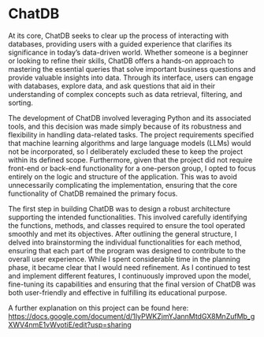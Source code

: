 # ChatDB

At its core, ChatDB seeks to clear up the process of interacting with databases, providing users with a guided experience that clarifies its significance in today’s data-driven world. Whether someone is a beginner or looking to refine their skills, ChatDB offers a hands-on approach to mastering the essential queries that solve important business questions and provide valuable insights into data. Through its interface, users can engage with databases, explore data, and ask questions that aid in their understanding of complex concepts such as data retrieval, filtering, and sorting.

The development of ChatDB involved leveraging Python and its associated tools, and this decision was made simply because of its robustness and flexibility in handling data-related tasks. The project requirements specified that machine learning algorithms and large language models (LLMs) would not be incorporated, so I deliberately excluded these to keep the project within its defined scope. Furthermore, given that the project did not require front-end or back-end functionality for a one-person group, I opted to focus entirely on the logic and structure of the application. This was to avoid unnecessarily complicating the implementation, ensuring that the core functionality of ChatDB remained the primary focus. 

The first step in building ChatDB was to design a robust architecture supporting the intended functionalities. This involved carefully identifying the functions, methods, and classes required to ensure the tool operated smoothly and met its objectives. After outlining the general structure, I delved into brainstorming the individual functionalities for each method, ensuring that each part of the program was designed to contribute to the overall user experience. While I spent considerable time in the planning phase, it became clear that I would need refinement. As I continued to test and implement different features, I continuously improved upon the model, fine-tuning its capabilities and ensuring that the final version of ChatDB was both user-friendly and effective in fulfilling its educational purpose.

A further explanation on this project can be found here: https://docs.google.com/document/d/1IyPWKZjmYJannMtdGX8MnZufMb_gXWV4nmE1vWvotiE/edit?usp=sharing
